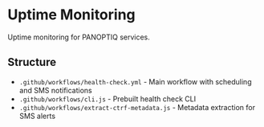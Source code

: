 # Uptime Monitoring

Uptime monitoring for PANOPTIQ services. 

## Structure

- `.github/workflows/health-check.yml` - Main workflow with scheduling and SMS notifications
- `.github/workflows/cli.js` - Prebuilt health check CLI
- `.github/workflows/extract-ctrf-metadata.js` - Metadata extraction for SMS alerts
